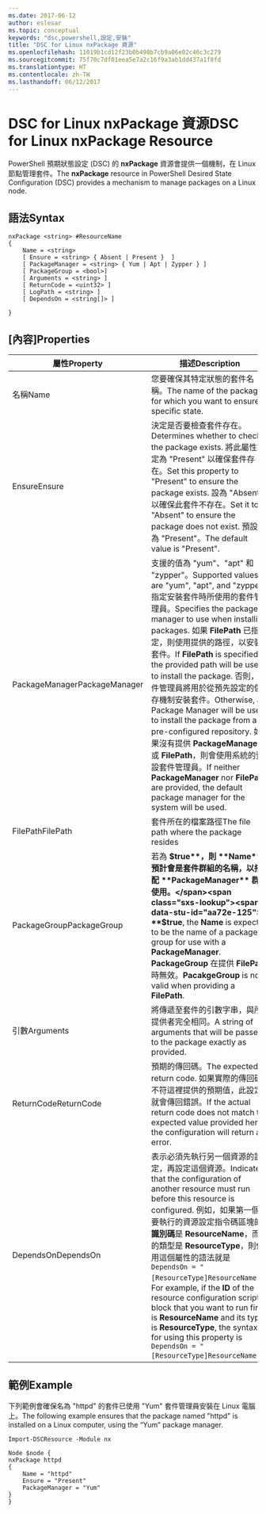 ```yaml
---
ms.date: 2017-06-12
author: eslesar
ms.topic: conceptual
keywords: "dsc,powershell,設定,安裝"
title: "DSC for Linux nxPackage 資源"
ms.openlocfilehash: 11019b1cd12f23b0b498b7cb9a06e02c46c3c279
ms.sourcegitcommit: 75f70c7df01eea5e7a2c16f9a3ab1dd437a1f8fd
ms.translationtype: HT
ms.contentlocale: zh-TW
ms.lasthandoff: 06/12/2017
---
```

# <a name="dsc-for-linux-nxpackage-resource"></a><span data-ttu-id="aa72e-103">DSC for Linux nxPackage 資源</span><span class="sxs-lookup"><span data-stu-id="aa72e-103">DSC for Linux nxPackage Resource</span></span>

<span data-ttu-id="aa72e-104">PowerShell 預期狀態設定 (DSC) 的 **nxPackage** 資源會提供一個機制，在 Linux 節點管理套件。</span><span class="sxs-lookup"><span data-stu-id="aa72e-104">The **nxPackage** resource in PowerShell Desired State Configuration (DSC) provides a mechanism to manage packages on a Linux node.</span></span>

## <a name="syntax"></a><span data-ttu-id="aa72e-105">語法</span><span class="sxs-lookup"><span data-stu-id="aa72e-105">Syntax</span></span>

```
nxPackage <string> #ResourceName
{
    Name = <string>
    [ Ensure = <string> { Absent | Present }  ]
    [ PackageManager = <string> { Yum | Apt | Zypper } ]
    [ PackageGroup = <bool>]
    [ Arguments = <string> ]
    [ ReturnCode = <uint32> ]
    [ LogPath = <string> ]
    [ DependsOn = <string[]> ]
    
}
```

## <a name="properties"></a><span data-ttu-id="aa72e-106">[內容]</span><span class="sxs-lookup"><span data-stu-id="aa72e-106">Properties</span></span>

|  <span data-ttu-id="aa72e-107">屬性</span><span class="sxs-lookup"><span data-stu-id="aa72e-107">Property</span></span> |  <span data-ttu-id="aa72e-108">描述</span><span class="sxs-lookup"><span data-stu-id="aa72e-108">Description</span></span> | 
|---|---|
| <span data-ttu-id="aa72e-109">名稱</span><span class="sxs-lookup"><span data-stu-id="aa72e-109">Name</span></span>| <span data-ttu-id="aa72e-110">您要確保其特定狀態的套件名稱。</span><span class="sxs-lookup"><span data-stu-id="aa72e-110">The name of the package for which you want to ensure a specific state.</span></span>| 
| <span data-ttu-id="aa72e-111">Ensure</span><span class="sxs-lookup"><span data-stu-id="aa72e-111">Ensure</span></span>| <span data-ttu-id="aa72e-112">決定是否要檢查套件存在。</span><span class="sxs-lookup"><span data-stu-id="aa72e-112">Determines whether to check if the package exists.</span></span> <span data-ttu-id="aa72e-113">將此屬性設定為 "Present" 以確保套件存在。</span><span class="sxs-lookup"><span data-stu-id="aa72e-113">Set this property to "Present" to ensure the package exists.</span></span> <span data-ttu-id="aa72e-114">設為 "Absent" 以確保此套件不存在。</span><span class="sxs-lookup"><span data-stu-id="aa72e-114">Set it to "Absent" to ensure the package does not exist.</span></span> <span data-ttu-id="aa72e-115">預設值為 "Present"。</span><span class="sxs-lookup"><span data-stu-id="aa72e-115">The default value is "Present".</span></span>|  
| <span data-ttu-id="aa72e-116">PackageManager</span><span class="sxs-lookup"><span data-stu-id="aa72e-116">PackageManager</span></span>| <span data-ttu-id="aa72e-117">支援的值為 "yum"、"apt" 和 "zypper"。</span><span class="sxs-lookup"><span data-stu-id="aa72e-117">Supported values are "yum", "apt", and "zypper".</span></span> <span data-ttu-id="aa72e-118">指定安裝套件時所使用的套件管理員。</span><span class="sxs-lookup"><span data-stu-id="aa72e-118">Specifies the package manager to use when installing packages.</span></span> <span data-ttu-id="aa72e-119">如果 **FilePath** 已指定，則使用提供的路徑，以安裝套件。</span><span class="sxs-lookup"><span data-stu-id="aa72e-119">If **FilePath** is specified, the provided path will be used to install the package.</span></span> <span data-ttu-id="aa72e-120">否則，套件管理員將用於從預先設定的儲存機制安裝套件。</span><span class="sxs-lookup"><span data-stu-id="aa72e-120">Otherwise, a Package Manager will be used to install the package from a pre-configured repository.</span></span> <span data-ttu-id="aa72e-121">如果沒有提供 **PackageManager** 或 **FilePath**，則會使用系統的預設套件管理員。</span><span class="sxs-lookup"><span data-stu-id="aa72e-121">If neither **PackageManager** nor **FilePath** are provided, the default package manager for the system will be used.</span></span>| 
| <span data-ttu-id="aa72e-122">FilePath</span><span class="sxs-lookup"><span data-stu-id="aa72e-122">FilePath</span></span>| <span data-ttu-id="aa72e-123">套件所在的檔案路徑</span><span class="sxs-lookup"><span data-stu-id="aa72e-123">The file path where the package resides</span></span>| 
| <span data-ttu-id="aa72e-124">PackageGroup</span><span class="sxs-lookup"><span data-stu-id="aa72e-124">PackageGroup</span></span>| <span data-ttu-id="aa72e-125">若為 **$true**，則 **Name** 預計會是套件群組的名稱，以搭配 **PackageManager** 群組使用。</span><span class="sxs-lookup"><span data-stu-id="aa72e-125">If **$true**, the **Name** is expected to be the name of a package group for use with a **PackageManager**.</span></span> <span data-ttu-id="aa72e-126">**PackageGroup** 在提供 **FilePath** 時無效。</span><span class="sxs-lookup"><span data-stu-id="aa72e-126">**PacakgeGroup** is not valid when providing a **FilePath**.</span></span>| 
| <span data-ttu-id="aa72e-127">引數</span><span class="sxs-lookup"><span data-stu-id="aa72e-127">Arguments</span></span>| <span data-ttu-id="aa72e-128">將傳遞至套件的引數字串，與所提供者完全相同。</span><span class="sxs-lookup"><span data-stu-id="aa72e-128">A string of arguments that will be passed to the package exactly as provided.</span></span>| 
| <span data-ttu-id="aa72e-129">ReturnCode</span><span class="sxs-lookup"><span data-stu-id="aa72e-129">ReturnCode</span></span>| <span data-ttu-id="aa72e-130">預期的傳回碼。</span><span class="sxs-lookup"><span data-stu-id="aa72e-130">The expected return code.</span></span> <span data-ttu-id="aa72e-131">如果實際的傳回碼不符這裡提供的預期值，此設定就會傳回錯誤。</span><span class="sxs-lookup"><span data-stu-id="aa72e-131">If the actual return code does not match the expected value provided here, the configuration will return an error.</span></span>| 
| <span data-ttu-id="aa72e-132">DependsOn</span><span class="sxs-lookup"><span data-stu-id="aa72e-132">DependsOn</span></span> | <span data-ttu-id="aa72e-133">表示必須先執行另一個資源的設定，再設定這個資源。</span><span class="sxs-lookup"><span data-stu-id="aa72e-133">Indicates that the configuration of another resource must run before this resource is configured.</span></span> <span data-ttu-id="aa72e-134">例如，如果第一個想要執行的資源設定指令碼區塊的**識別碼**是 **ResourceName**，而它的類型是 **ResourceType**，則使用這個屬性的語法就是 `DependsOn = "[ResourceType]ResourceName"`。</span><span class="sxs-lookup"><span data-stu-id="aa72e-134">For example, if the **ID** of the resource configuration script block that you want to run first is **ResourceName** and its type is **ResourceType**, the syntax for using this property is `DependsOn = "[ResourceType]ResourceName"`.</span></span>| 

## <a name="example"></a><span data-ttu-id="aa72e-135">範例</span><span class="sxs-lookup"><span data-stu-id="aa72e-135">Example</span></span>

<span data-ttu-id="aa72e-136">下列範例會確保名為 "httpd" 的套件已使用 "Yum" 套件管理員安裝在 Linux 電腦上。</span><span class="sxs-lookup"><span data-stu-id="aa72e-136">The following example ensures that the package named "httpd" is installed on a Linux computer, using the “Yum” package manager.</span></span>

```
Import-DSCResource -Module nx 

Node $node {
nxPackage httpd
{
    Name = "httpd"
    Ensure = "Present"
    PackageManager = "Yum"
}
}
```

